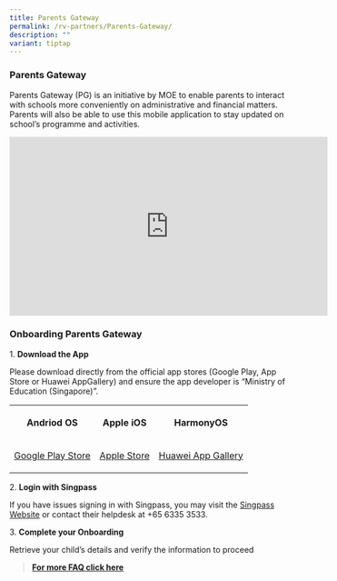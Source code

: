 ```yaml
---
title: Parents Gateway
permalink: /rv-partners/Parents-Gateway/
description: ""
variant: tiptap
---
```

<h3><strong>Parents Gateway</strong></h3>
<p>Parents Gateway (PG) is an initiative by MOE to enable parents to interact
with schools more conveniently on administrative and financial matters.
Parents will also be able to use this mobile application to stay updated
on school’s programme and activities.</p>
<p></p>
<div class="iframe-wrapper">
<iframe height="315" width="560" allowfullscreen="true" frameborder="0" src="https://www.youtube.com/embed/PCM5o8jAncc"></iframe>
</div>
<h3><strong>Onboarding Parents Gateway</strong></h3>
<p>1.&nbsp;<strong>Download the App</strong>
</p>
<p>Please download directly from the official app stores (Google Play, App
Store or Huawei AppGallery) and ensure the app developer is “Ministry of
Education (Singapore)”.</p>
<p></p>
<table style="minWidth: 75px">
<colgroup>
<col>
<col>
<col>
</colgroup>
<tbody>
<tr>
<th rowspan="1" colspan="1">
<p>Andriod OS</p>
</th>
<th rowspan="1" colspan="1">
<p>Apple iOS</p>
</th>
<th rowspan="1" colspan="1">
<p><strong>HarmonyOS</strong>
</p>
</th>
</tr>
<tr>
<td rowspan="1" colspan="1">
<p><a href="https://play.google.com/store/apps/details?id=com.moe.pgp&amp;pli=1" rel="noopener nofollow" target="_blank">Google Play Store</a>
</p>
</td>
<td rowspan="1" colspan="1">
<p><a href="https://apps.apple.com/sg/app/parents-gateway/id1267198708" rel="noopener nofollow" target="_blank">Apple Store</a>
</p>
</td>
<td rowspan="1" colspan="1">
<p><a href="https://appgallery.huawei.com/app/C101325885" rel="noopener nofollow" target="_blank">Huawei App Gallery</a>
</p>
</td>
</tr>
</tbody>
</table>
<p></p>
<p>2.&nbsp;<strong>Login with Singpass</strong>
</p>
<p>If you have issues signing in with Singpass, you may visit the <a href="https://www.singpass.gov.sg/main/" rel="noopener nofollow" target="_blank">Singpass Website</a> or
contact their helpdesk at +65 6335 3533.</p>
<p></p>
<p>3.&nbsp;<strong>Complete your Onboarding</strong>
</p>
<p>Retrieve your child’s details and verify the information to proceed</p>
<p></p>
<blockquote>
<p><strong><a href="https://ask.gov.sg/parentsgateway" rel="noopener nofollow" target="_blank">For more FAQ click here</a></strong>
</p>
</blockquote>
<p></p>